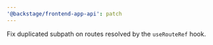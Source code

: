 ```yaml
---
'@backstage/frontend-app-api': patch
---
```


Fix duplicated subpath on routes resolved by the `useRouteRef` hook.
